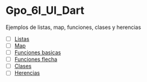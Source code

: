 # Gpo_6I_UI_Dart
Ejemplos de listas, map, funciones, clases y herencias 
- [ ] [Listas](https://dartpad.dartlang.org/5247cf8948d9322190116f4996b89d30)
- [ ] [Map](https://dartpad.dartlang.org/62fcb9769a8121c344aa3e83098e61d)
- [ ] [Funciones basicas](https://dartpad.dartlang.org/76640b4081ee090b22ac2b359f1c5411)
- [ ] [Funciones flecha](https://dartpad.dartlang.org/76640b4081ee090b22ac2b359f1c5411)
- [ ] [Clases](https://dartpad.dartlang.org/f6e48adb921337d877014cd525063a57) 
- [ ] [Herencias](https://dartpad.dartlang.org/f16c0534f68c4dc5b2426837c4b54fce)
